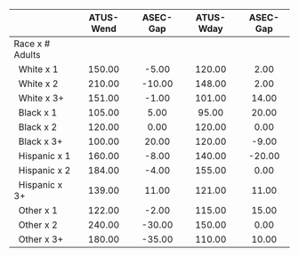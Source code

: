 
|                      |    ATUS-Wend |     ASEC-Gap |    ATUS-Wday |     ASEC-Gap |
| -------------------- | :----------: | :----------: | :----------: | :----------: |
| Race x # Adults      |              |              |              |              |
| &nbsp;&nbsp;White x 1 |       150.00 |        -5.00 |       120.00 |         2.00 |
| &nbsp;&nbsp;White x 2 |       210.00 |       -10.00 |       148.00 |         2.00 |
| &nbsp;&nbsp;White x 3+ |       151.00 |        -1.00 |       101.00 |        14.00 |
| &nbsp;&nbsp;Black x 1 |       105.00 |         5.00 |        95.00 |        20.00 |
| &nbsp;&nbsp;Black x 2 |       120.00 |         0.00 |       120.00 |         0.00 |
| &nbsp;&nbsp;Black x 3+ |       100.00 |        20.00 |       120.00 |        -9.00 |
| &nbsp;&nbsp;Hispanic x 1 |       160.00 |        -8.00 |       140.00 |       -20.00 |
| &nbsp;&nbsp;Hispanic x 2 |       184.00 |        -4.00 |       155.00 |         0.00 |
| &nbsp;&nbsp;Hispanic x 3+ |       139.00 |        11.00 |       121.00 |        11.00 |
| &nbsp;&nbsp;Other x 1 |       122.00 |        -2.00 |       115.00 |        15.00 |
| &nbsp;&nbsp;Other x 2 |       240.00 |       -30.00 |       150.00 |         0.00 |
| &nbsp;&nbsp;Other x 3+ |       180.00 |       -35.00 |       110.00 |        10.00 |

